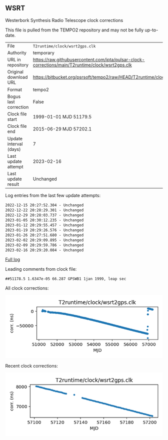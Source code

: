 
## WSRT

Westerbork Synthesis Radio Telescope clock corrections

This file is pulled from the TEMPO2 repository and may not be fully
up-to-date.

|     |     |
|:--- |:--- |
| File | `T2runtime/clock/wsrt2gps.clk` |
| Authority | temporary |
| URL in repository | <https://raw.githubusercontent.com/ipta/pulsar-clock-corrections/main/T2runtime/clock/wsrt2gps.clk> |
| Original download URL | <https://bitbucket.org/psrsoft/tempo2/raw/HEAD/T2runtime/clock/wsrt2gps.clk> |
| Format | tempo2 |
| Bogus last correction | False |
| Clock file start | 1999-01-01 MJD 51179.5 |
| Clock file end | 2015-06-29 MJD 57202.1 |
| Update interval (days) | 7 |
| Last update attempt | 2023-02-16 |
| Last update result | Unchanged |

Log entries from the last few update attempts:
```
2022-12-15 20:27:52.304 - Unchanged
2022-12-22 20:28:29.301 - Unchanged
2022-12-29 20:28:03.737 - Unchanged
2023-01-05 20:30:12.235 - Unchanged
2023-01-12 20:29:55.457 - Unchanged
2023-01-19 20:29:26.576 - Unchanged
2023-01-26 20:27:51.680 - Unchanged
2023-02-02 20:29:09.895 - Unchanged
2023-02-09 20:29:59.786 - Unchanged
2023-02-16 20:29:20.084 - Unchanged
```
[Full log](https://raw.githubusercontent.com/ipta/pulsar-clock-corrections/main/log/T2runtime/clock/wsrt2gps.clk.log)

Leading comments from clock file:

    ##51178.5 1.6347e-05 66.287 GPSWB1 1jan 1999, leap sec



All clock corrections:

![plot of all clock corrections](wsrt2gps.clk.png "All corrections")

Recent clock corrections:

![plot of recent clock corrections](wsrt2gps.clk.short.png "Recent corrections")

